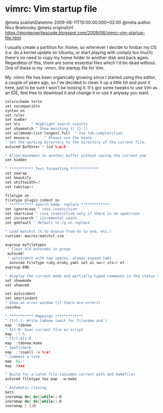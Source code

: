 # vimrc: Vim startup file

@meta publishDatetime 2009-06-11T10:00:00.000+02:00
@meta author Nico Brailovsky
@meta originalUrl https://monkeywritescode.blogspot.com/2009/06/vimrc-vim-startup-file.html

I usually create a partition for /home, so whenever I decide to foobar my OS (i.e. do a kernel update on Ubuntu, or start playing with compiz too much) there's no need to copy my home folder to another disk and back again. Regardless of this, there are some essential files which I'd be dead without. One of these is my .vimrc, the startup file for Vim.

My .vimrc file has been organically growing since I started using this editor, a couple of years ago, so I've decided to clean it up a little bit and post it here, just to be sure I won't be loosing it. It's got some tweaks to use Vim as an IDE, feel free to download it and change it or use it anyway you want.

```c++
colorscheme torte
set nocompatible
syntax on
set ruler
set number
set hls     " Highlight search results
set showmatch " Show matching () {} []
set wildmode=list:longest,full  " Use tab-completition
set mouse=a       " Always use the mouse
" Set the working directory to the directory of the current file.
autocmd BufEnter * lcd %:p:h

" Allow movement to another buffer without saving the current one
set hidden

" *********** Text formatting *************
set nowrap
set beautify
set shiftwidth=3
set tabstop=3

filetype on
filetype plugin indent on
" *********** Search &amp; replace *************
set ignorecase " case insensitive
set smartcase " case insensitive only if there is no uppercase
set incsearch " incremental seach
set gdefault " default to /g on replace

" Load matchit (% to bounce from do to end, etc.)
runtime! macros/matchit.vim

augroup myfiletypes
 " Clear old autocmds in group
 autocmd!
 " autoindent with two spaces, always expand tabs
  autocmd FileType ruby,eruby,yaml set ai sw=2 sts=2 et
augroup END

" display the current mode and partially-typed commands in the status line:
set showmode
set showcmd

set autoindent
set smartindent
" Show an error window (if there are errors)
cwindow

" *********** Mappings *************
" Ctrl-t: Write tabnew (wait for filename and )
map  :tabnew
" Alt-R: Exec current file as script
map  :!.%
" Ctrl-Alt-R
map  :tabnew:make
" Spellcheck
map  :!ispell -x %:e!
" Comment a line
map  0i//
map  0xxx

" Build for a LaTeX file (assumes correct path and makefile)
autocmd filetype tex map  :w:make

" Automatic closing
kets
inoremap do{ do{}while();O
inoremap do{ do{}while();O
inoremap { {}O

```


